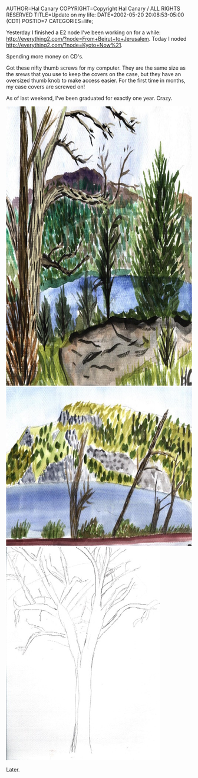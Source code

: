 AUTHOR=Hal Canary
COPYRIGHT=Copyright Hal Canary / ALL RIGHTS RESERVED
TITLE=Update on my life:
DATE=2002-05-20 20:08:53-05:00 (CDT)
POSTID=7
CATEGORIES=life;

Yesterday I finished a E2 node I've been working on for a while: <http://everything2.com/?node=From+Beirut+to+Jerusalem>. Today I noded <http://everything2.com/?node=Kyoto+Now%21>.

Spending more money on CD's.

Got these nifty thumb screws for my computer. They are the same size as the srews that you use to keep the covers on the case, but they have an oversized thumb knob to make access easier. For the first time in months, my case covers are screwed on!

As of last weekend, I've been graduated for exactly one year. Crazy.

<img src="/art/devil-01.jpg" alt="/art/devil-01.jpg" width="1024" height="757">

<img src="/art/devil-02.jpg" alt="/art/devil-02.jpg" width="640" height="431">

<img src="/art/devil-03.jpg" alt="/art/devil-03.jpg" width="417" height="578">

Later.

